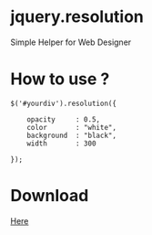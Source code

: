 # jquery.resolution
Simple Helper for Web Designer

# How to use ?

	$('#yourdiv').resolution({
	
		opacity		: 0.5,
		color		: "white",
		background	: "black",
		width		: 300
		
	});

# Download

<a href="https://github.com/adyoi/jquery.resolution/archive/master.zip" target="_blank">Here</a>
